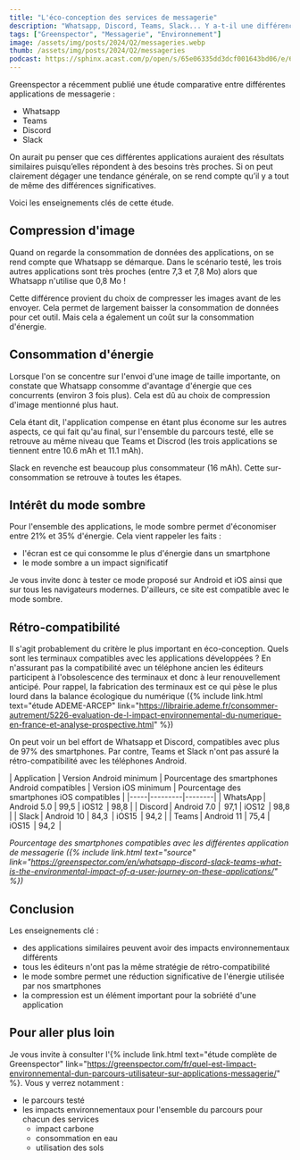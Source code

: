 ```yaml
---
title: "L'éco-conception des services de messagerie"
description: "Whatsapp, Discord, Teams, Slack... Y a-t-il une différence d'impact environnemental ?"
tags: ["Greenspector", "Messagerie", "Environnement"]
image: /assets/img/posts/2024/Q2/messageries.webp
thumb: /assets/img/posts/2024/Q2/messageries
podcast: https://sphinx.acast.com/p/open/s/65e06335dd3dcf001643bd06/e/664478908570c00012b10d09/media.mp3
---
```


Greenspector a récemment publié une étude comparative entre différentes applications de messagerie :
- Whatsapp
- Teams
- Discord 
- Slack

On aurait pu penser que ces différentes applications auraient des résultats similaires puisqu’elles répondent à des besoins très proches. Si on peut clairement dégager une tendance générale, on se rend compte qu’il y a tout de même des différences significatives.

Voici les enseignements clés de cette étude.

## Compression d'image

Quand on regarde la consommation de données des applications, on se rend compte que Whatsapp se démarque. Dans le scénario testé, les trois autres applications sont très proches (entre 7,3 et 7,8 Mo) alors que Whatsapp n'utilise que 0,8 Mo !

Cette différence provient du choix de compresser les images avant de les envoyer. Cela permet de largement baisser la consommation de données pour cet outil. Mais cela a également un coût sur la consommation d'énergie.

## Consommation d'énergie

Lorsque l'on se concentre sur l'envoi d'une image de taille importante, on constate que Whatsapp consomme d'avantage d'énergie que ces concurrents (environ 3 fois plus). Cela est dû au choix de compression d'image mentionné plus haut. 

Cela étant dit, l'application compense en étant plus économe sur les autres aspects, ce qui fait qu'au final, sur l'ensemble du parcours testé, elle se retrouve au même niveau que Teams et Discrod (les trois applications se tiennent entre 10.6 mAh et 11.1 mAh).

Slack en revenche est beaucoup plus consommateur (16 mAh). Cette sur-consommation se retrouve à toutes les étapes.

## Intérêt du mode sombre

Pour l'ensemble des applications, le mode sombre permet d'économiser entre 21% et 35% d'énergie. Cela vient rappeler les faits :
- l'écran est ce qui consomme le plus d'énergie dans un smartphone
- le mode sombre a un impact significatif

Je vous invite donc à tester ce mode proposé sur Android et iOS ainsi que sur tous les navigateurs modernes. D'ailleurs, ce site est compatible avec le mode sombre.

## Rétro-compatibilité

Il s'agit probablement du critère le plus important en éco-conception. Quels sont les terminaux compatibles avec les applications développées ? En n'assurant pas la compatibilité avec un téléphone ancien les éditeurs participent à l'obsolescence des terminaux et donc à leur renouvellement anticipé. Pour rappel, la fabrication des terminaux est ce qui pèse le plus lourd dans la balance écologique du numérique ({% include link.html text="étude ADEME-ARCEP" link="https://librairie.ademe.fr/consommer-autrement/5226-evaluation-de-l-impact-environnemental-du-numerique-en-france-et-analyse-prospective.html" %})

On peut voir un bel effort de Whatsapp et Discord, compatibles avec plus de 97% des smartphones. Par contre, Teams et Slack n'ont pas assuré la rétro-compatibilité avec les téléphones Android.

| Application | Version Android minimum | Pourcentage des smartphones Android compatibles | Version iOS minimum | Pourcentage des smartphones iOS compatibles |
|-----|---------|--------|
| WhatsApp | Android 5.0 | 99,5 | iOS12  | 98,8 |
| Discord | Android 7.0 |  97,1 | iOS12  | 98,8 |
| Slack | Android 10 | 84,3  | iOS15  | 94,2 |
| Teams | Android 11 | 75,4 | iOS15  | 94,2  |

*Pourcentage des smartphones compatibles avec les différentes application de messagerie ({% include link.html text="source" link="https://greenspector.com/en/whatsapp-discord-slack-teams-what-is-the-environmental-impact-of-a-user-journey-on-these-applications/" %})*

## Conclusion

Les enseignements clé :
- des applications similaires peuvent avoir des impacts environnementaux différents
- tous les éditeurs n'ont pas la même stratégie de rétro-compatibilité
- le mode sombre permet une réduction significative de l'énergie utilisée par nos smartphones
- la compression est un élément important pour la sobriété d'une application

## Pour aller plus loin

Je vous invite à consulter l'{% include link.html text="étude complète de Greenspector" link="https://greenspector.com/fr/quel-est-limpact-environnemental-dun-parcours-utilisateur-sur-applications-messagerie/" %}.
Vous y verrez notamment :
- le parcours testé
- les impacts environnementaux pour l'ensemble du parcours pour chacun des services
  - impact carbone
  - consommation en eau
  - utilisation des sols